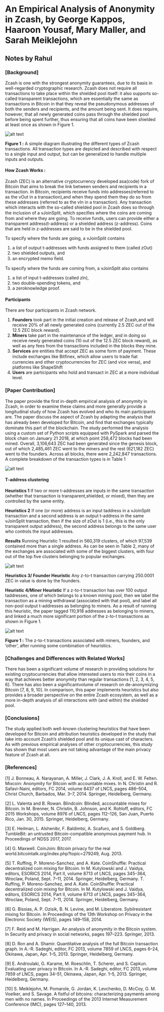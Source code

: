 # An Empirical Analysis of Anonymity in Zcash, by George Kappos, Haaroon Yousaf, Mary Maller, and Sarah Meiklejohn  #
## Notes by Rahul ##

### **[Background]** ###  

Zcash is one with the strongest anonymity guarantees, due to its basis in well-regarded cryptographic research. Zcash does not require all transactions to take place within the shielded pool itself: it also supports so-called transparent transactions, which are essentially the same as transactions in Bitcoin in that they reveal the pseudonymous addresses of both the senders and recipients, and the amount being sent. It does require, however, that all newly generated coins pass through the shielded pool before being spent further, thus ensuring that all coins have been shielded at least once as shown in Figure 1.


![alt text](/Images/Capture4.PNG)

**Figure 1 :** A simple diagram illustrating the different types of Zcash transactions. All transaction types are depicted and described with respect to a single input and output, but can be generalized to handle multiple inputs and outputs.


#### How Zcash Works : ####

Zcash (ZEC) is an alternative cryptocurrency developed asa(code) fork of Bitcoin that aims to break the link between senders and recipients in a transaction. In Bitcoin, recipients receive funds into addresses(referred to as the vOut in a transaction),and when they spend them they do so from these addresses (referred to as the vIn in a transaction). Any transaction which interacts with the so-called shielded pool in Zcash does so through the inclusion of a vJoinSplit, which speciﬁes where the coins are coming from and where they are going. To receive funds, users can provide either a transparent address(t-address) or a shielded address (z-address). Coins that are held in z-addresses are said to be in the shielded pool.

To specify where the funds are going, a vJoinSplit contains
1. a list of output t-addresses with funds assigned to them (called zOut)
2. two shielded outputs, and 
3. an encrypted memo ﬁeld. 

To specify where the funds are coming from, a vJoinSplit also contains 
1. a list of input t-addresses (called zIn), 
2. two double-spending tokens, and 
3. a zeroknowledge proof.

#### Participants ####
 
There are four participants in Zcash network.
1. **Founders** took part in the initial creation and release of Zcash,and will receive 20% of all newly generated coins (currently 2.5 ZEC out of the 12.5 ZEC block reward). 
2. **Miners** take part in the maintenance of the ledger, and in doing so receive newly generated coins (10 out of the 12.5 ZEC block reward), as well as any fees from the transactions included in the blocks they mine.
3. **Services** are entities that accept ZEC as some form of payment. These include exchanges like Bitﬁnex, which allow users to trade ﬁat currencies and other cryptocurrencies for ZEC (and vice versa), and platforms like ShapeShift 
4.  **Users** are participants who hold and transact in ZEC at a more individual level.


### **[Paper Contribution]** ### 
The paper provide the first in-depth empirical analysis of anonymity in Zcash, in order to examine these claims and more generally provide a longitudinal study of how Zcash has evolved and who its main participants are. The paper discuss the aspect of Zcash by adapting the analysis that has already been developed for Bitcoin, and ﬁnd that exchanges typically dominate this part of the blockchain. The study performed the analysis using a custom set of Python scripts equipped with PySpark and parsed the block chain on January 21 2018, at which point 258,472 blocks had been mined. Overall, 3,106,643 ZEC had been generated since the genesis block, out of which 2,485,461 ZEC went to the miners and the rest (621,182 ZEC) went to the founders. Across all blocks, there were 2,242,847 transactions. A complete breakdown of the transaction types is in Table 1

![alt text](/Images/Capture5.PNG)

#### T-address clustering ####

**Heuristics 1** If two or more t-addresses are inputs in the same transaction (whether that transaction is transparent,shielded, or mixed), then they are controlled by the same entity.

**Heuristics 2** If one (or more) address is an input taddress in a vJoinSplit transaction and a second address is an output t-address in the same vJoinSplit transaction, then if the size of zOut is 1 (i.e., this is the only transparent output address), the second address belongs to the same user who controls the input addresses.

**Results** Running Heuristic 1 resulted in 560,319 clusters, of which 97,539 contained more than a single address. As can be seen in Table 2, many of the exchanges are associated with some of the biggest clusters, with four out of the top five clusters belonging to popular exchanges.

![alt text](/Images/Capture6.PNG)

**Heuristics 3/ Founder Heuristic** Any z-to-t transaction carrying 250.0001 ZEC in value is done by the founders.

**Heuristic 4/Miner Heuristic**  If a z-to-t transaction has over 100 output taddresses, one of which belongs to a known mining pool, then we label the transaction as a mining withdrawal (associated with that pool), and label all non-pool output t-addresses as belonging to miners. As a result of running this heuristic, the paper tagged 110,918 addresses as belonging to miners, and linked a much more significant portion of the z-to-t transactions as shown in Figure 1.

![alt text](/Images/Capture7.PNG)

**Figure 1 :** The z-to-t transactions associated with miners, founders, and ‘other’, after running some combination of  heuristics. 


### **[Challenges and Differences with Related Works]** ### 
There has been a significant volume of research in providing solutions for existing cryptocurrencies that allow interested users to mix their coins in a way that achieves better anonymity than regular transactions [1, 2, 3, 4, 5, 6]. There has also been a significantvolume of research on de-anonymizing Bitcoin [7, 8, 9, 10]. In comparison, this paper implements heuristics but also provides a broader perspective on the entire Zcash ecosystem, as well as a more in-depth analysis of all interactions with (and within) the shielded pool.

### **[Conclusions]** ### 
The study applied both well-known clustering heuristics that have been developed for Bitcoin and attribution heuristics developed in the study that take into account Zcash’s shielded pool and its unique cast of characters. As with previous empirical analyses of other cryptocurrencies, this study has shown that most users are not taking advantage of the main privacy feature of Zcash at all. 


### **[References]** ### 
[1] J. Bonneau, A. Narayanan, A. Miller, J. Clark, J. A. Kroll, and E. W. Felten. Mixcoin: Anonymity for Bitcoin with accountable mixes. In N. Christin and R. Safavi-Naini, editors, FC 2014, volume 8437 of LNCS, pages 486–504, Christ Church, Barbados, Mar. 3–7, 2014. Springer, Heidelberg, Germany.

[2] L. Valenta and B. Rowan. Blindcoin: Blinded, accountable mixes for Bitcoin. In M. Brenner, N. Christin, B. Johnson, and K. Rohloff, editors, FC 2015 Workshops, volume 8976 of LNCS, pages 112–126, San Juan, Puerto Rico, Jan. 30, 2015. Springer, Heidelberg, Germany.

[3] E. Heilman, L. Alshenibr, F. Baldimtsi, A. Scafuro, and S. Goldberg. TumbleBit: an untrusted Bitcoin-compatible anonymous payment hub. In Proceedings of NDSS 2017, 2017.

[4] G. Maxwell. CoinJoin: Bitcoin privacy for the real world.bitcointalk.org/index.php?topic=279249, Aug. 2013.

[5] T. Ruffing, P. Moreno-Sanchez, and A. Kate. CoinShuffle: Practical decentralized coin mixing for Bitcoin. In M. Kutylowski and J. Vaidya, editors, ESORICS 2014, Part II, volume 8713 of LNCS, pages 345–364, Wroclaw, Poland, Sept. 7–11, 2014. Springer, Heidelberg, Germany. T. Ruffing, P. Moreno-Sanchez, and A. Kate. CoinShuffle: Practical decentralized coin mixing for Bitcoin. In M. Kutylowski and J. Vaidya, editors, ESORICS 2014, Part II, volume 8713 of LNCS, pages 345–364, Wroclaw, Poland, Sept. 7–11, 2014. Springer, Heidelberg, Germany.

[6] G. Bissias, A. P. Ozisik, B. N. Levine, and M. Liberatore. Sybilresistant mixing for Bitcoin. In Proceedings of the 13th Workshop on Privacy in the Electronic Society (WEIS), pages 149–158, 2014.

[7] F. Reid and M. Harrigan. An analysis of anonymity in the Bitcoin system. In Security and privacy in social networks, pages 197–223. Springer, 2013.

[8] D. Ron and A. Shamir. Quantitative analysis of the full Bitcoin transaction graph. In A.-R. Sadeghi, editor, FC 2013, volume 7859 of LNCS, pages 6–24, Okinawa, Japan, Apr. 1–5, 2013. Springer, Heidelberg, Germany.

[9] E. Androulaki, G. Karame, M. Roeschlin, T. Scherer, and S. Capkun. Evaluating user privacy in Bitcoin. In A.-R. Sadeghi, editor, FC 2013, volume 7859 of LNCS, pages 34–51, Okinawa, Japan, Apr. 1–5, 2013. Springer, Heidelberg, Germany.

[10] S. Meiklejohn, M. Pomarole, G. Jordan, K. Levchenko, D. McCoy, G. M. Voelker, and S. Savage. A fistful of bitcoins: characterizing payments among men with no names. In Proceedings of the 2013 Internet Measurement Conference (IMC), pages 127–140, 2013.
